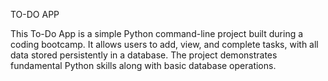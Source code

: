 TO-DO APP

This To-Do App is a simple Python command-line project built during a coding bootcamp. 
It allows users to add, view, and complete tasks, with all data stored persistently in a database. 
The project demonstrates fundamental Python skills along with basic database operations.
